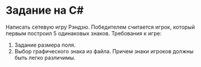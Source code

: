 # Задание на C#
Написать сетевую игру Рэндзю. Победителем считается игрок, который первым построил 5 одинаковых знаков.
Требования к игре:
1. Задание размера поля.
2. Выбор графического знака из файла. Причем знаки игроков должны быть легко различимы.
